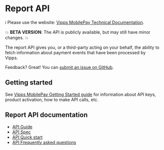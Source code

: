 <!-- START_METADATA
---
title: Introduction to the Report API
sidebar_label: Introduction
sidebar_position: 1
hide_table_of_contents: true
description: Use the Report API to fetch information about payment events.
pagination_next: null
pagination_prev: null
---
END_METADATA -->

# Report API

<!-- START_COMMENT -->

ℹ️ Please use the website:
[Vipps MobilePay Technical Documentation](https://vippsas.github.io/vipps-developer-docs/docs/APIs/report-api).

<!-- END_COMMENT -->

💥 **BETA VERSION**: The API is publicly available, but may still have minor changes. 💥

The report API gives you, or a third-party acting on your behalf, the ability to
fetch information about payment events that have been processed by Vipps.

Feedback? Great! You can
[submit an issue on GitHub](https://github.com/vippsas/vipps-report-api/issues).

## Getting started

See
[Vipps MobilePay Getting Started guide](https://vippsas.github.io/vipps-developer-docs/docs/vipps-developers/getting-started)
for information about API keys, product activation, how to make API calls, etc.

## Report API documentation

* [API Guide](./api-guide/README.md)
* [API Spec](https://vippsas.github.io/vipps-developer-docs/api/report)
* [API Quick start](vipps-report-api-quick-start.md)
* [API Frequently asked questions](vipps-report-api-faq.md)
